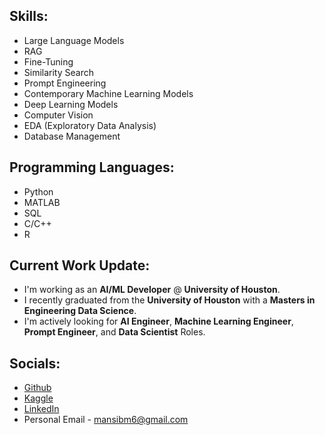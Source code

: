 

## Skills: 
* Large Language Models
* RAG
* Fine-Tuning
* Similarity Search
* Prompt Engineering
* Contemporary Machine Learning Models
* Deep Learning Models
* Computer Vision
* EDA (Exploratory Data Analysis)
* Database Management

## Programming Languages:
* Python
* MATLAB
* SQL
* C/C++
* R

## Current Work Update:
* I'm working as an **AI/ML Developer** @ **University of Houston**.
* I recently graduated from the **University of Houston** with a **Masters in Engineering Data Science**.
* I'm actively looking for **AI Engineer**, **Machine Learning Engineer**, **Prompt Engineer**, and **Data Scientist** Roles.

## Socials: 
* [Github](https://github.com/mansibm6)
* [Kaggle](https://www.kaggle.com/mansibmursalin)
* [LinkedIn](https://www.linkedin.com/in/mansibm6/)
* Personal Email - mansibm6@gmail.com

